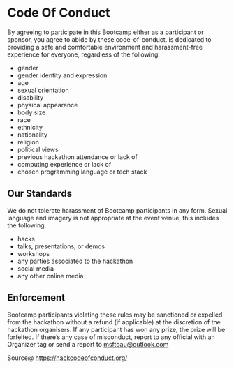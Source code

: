 # Code Of Conduct

By agreeing to participate in this Bootcamp either as a participant or sponsor, you agree to abide by these code-of-conduct.  is dedicated to providing a safe and comfortable environment and harassment-free experience for everyone, regardless of the following:

- gender
- gender identity and expression
- age
- sexual orientation
- disability
- physical appearance
- body size
- race
- ethnicity
- nationality
- religion
- political views
- previous hackathon attendance or lack of
- computing experience or lack of
- chosen programming language or tech stack

## Our Standards

We do not tolerate harassment of Bootcamp participants in any form. Sexual language and imagery is not appropriate at the event venue, this includes the following.
- hacks
- talks, presentations, or demos
- workshops
- any parties associated to the hackathon
- social media
- any other online media

## Enforcement

Bootcamp participants violating these rules may be sanctioned or expelled from the hackathon without a refund (if applicable) at the discretion of the hackathon organisers. If any participant has won any prize, the prize will be forfeited. If there’s any case of misconduct, report to any official with an Organizer tag or send a report to msftoau@outlook.com

Source@ https://hackcodeofconduct.org/
